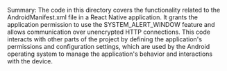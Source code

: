 Summary:
The code in this directory covers the functionality related to the AndroidManifest.xml file in a React Native application. It grants the application permission to use the SYSTEM_ALERT_WINDOW feature and allows communication over unencrypted HTTP connections. This code interacts with other parts of the project by defining the application's permissions and configuration settings, which are used by the Android operating system to manage the application's behavior and interactions with the device.